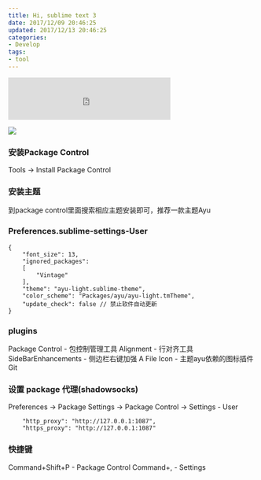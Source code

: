 ```yaml
---
title: Hi, sublime text 3
date: 2017/12/09 20:46:25
updated: 2017/12/13 20:46:25
categories:
- Develop
tags:
- tool
---
```

<iframe frameborder="no" border="0" marginwidth="0" marginheight="0" width=330 height=86 src="http://music.163.com/outchain/player?type=2&id=28285910&auto=1&height=66"></iframe>

![](https://ws3.sinaimg.cn/large/006tNc79gy1fpp6pb8snvj311y0jnwfs.jpg)

### 安装Package Control
Tools -> Install Package Control

### 安装主题
到package control里面搜索相应主题安装即可，推荐一款主题Ayu

### Preferences.sublime-settings-User
```
{
	"font_size": 13,
	"ignored_packages":
	[
		"Vintage"
	],
    "theme": "ayu-light.sublime-theme",
    "color_scheme": "Packages/ayu/ayu-light.tmTheme",
	"update_check": false // 禁止软件自动更新
}
```

### plugins
Package Control - 包控制管理工具
Alignment - 行对齐工具
SideBarEnhancements - 侧边栏右键加强
A File Icon - 主题ayu依赖的图标插件
Git

### 设置 package 代理(shadowsocks)
Preferences -> Package Settings -> Package Control -> Settings - User
```
	"http_proxy": "http://127.0.0.1:1087",
	"https_proxy": "http://127.0.0.1:1087"
```

### 快捷键
Command+Shift+P - Package Control
Command+, - Settings